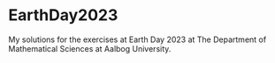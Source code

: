 # EarthDay2023
My solutions for the exercises at Earth Day 2023 at The Department of Mathematical Sciences at Aalbog University.
